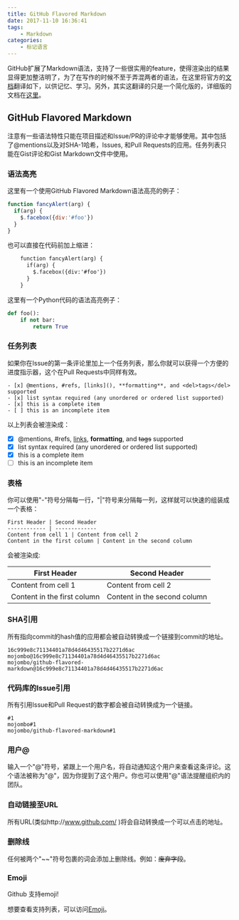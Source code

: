 ```yaml
---
title: GitHub Flavored Markdown
date: 2017-11-10 16:36:41
tags:
    - Markdown
categories:
    - 标记语言
---
```


GitHub扩展了Markdown语法，支持了一些很实用的feature，使得渲染出的结果显得更加整洁明了，为了在写作的时候不至于弄混两者的语法，在这里将官方的[文档](https://guides.github.com/features/mastering-markdown/)翻译如下，以供记忆、学习。另外，其实这翻译的只是一个简化版的，详细版的文档在[这里](https://github.github.com/gfm/)。

## GitHub Flavored Markdown
注意有一些语法特性只能在项目描述和Issue/PR的评论中才能够使用。其中包括了@mentions以及对SHA-1哈希，Issues, 和Pull Requests的应用。任务列表只能在Gist评论和Gist Markdown文件中使用。


### 语法高亮

这里有一个使用GitHub Flavored Markdown语法高亮的例子：

```javascript
function fancyAlert(arg) {
  if(arg) {
    $.facebox({div:'#foo'})
  }
}
```

也可以直接在代码前加上缩进：
``` txt
	function fancyAlert(arg) {
      if(arg) {
        $.facebox({div:'#foo'})
      }
    }
```
	
这里有一个Python代码的语法高亮例子：
``` python
def foo():
    if not bar:
        return True

```
### 任务列表

如果你在Issue的第一条评论里加上一个任务列表，那么你就可以获得一个方便的进度指示器，这个在Pull Requests中同样有效。

```
- [x] @mentions, #refs, [links](), **formatting**, and <del>tags</del> supported
- [x] list syntax required (any unordered or ordered list supported)
- [x] this is a complete item
- [ ] this is an incomplete item
```
以上列表会被渲染成：

- [x] @mentions, #refs, [links](), **formatting**, and <del>tags</del> supported
- [x] list syntax required (any unordered or ordered list supported)
- [x] this is a complete item
- [ ] this is an incomplete item

### 表格

你可以使用"-"符号分隔每一行，"|"符号来分隔每一列，这样就可以快速的组装成一个表格：
```
First Header | Second Header
------------ | -------------
Content from cell 1 | Content from cell 2
Content in the first column | Content in the second column
```
会被渲染成:

First Header | Second Header
------------ | -------------
Content from cell 1 | Content from cell 2
Content in the first column | Content in the second column

### SHA引用

所有指向commit的hash值的应用都会被自动转换成一个链接到commit的地址。
```
16c999e8c71134401a78d4d46435517b2271d6ac
mojombo@16c999e8c71134401a78d4d46435517b2271d6ac
mojombo/github-flavored-markdown@16c999e8c71134401a78d4d46435517b2271d6ac
```
### 代码库的Issue引用

所有引用Issue和Pull Request的数字都会被自动转换成为一个链接。
```
#1
mojombo#1
mojombo/github-flavored-markdown#1
```
### 用户@

输入一个"@"符号，紧跟上一个用户名，将自动通知这个用户来查看这条评论。这个语法被称为"@"，因为你提到了这个用户。你也可以使用"@"语法提醒组织内的团队。


### 自动链接至URL

所有URL\(类似http://www.github.com/ )将会自动转换成一个可以点击的地址。


### 删除线

任何被两个"\~~"符号包裹的词会添加上删除线。例如：~~废弃字段~~。


### Emoji

Github 支持emoji!

想要查看支持列表，可以访问[Emoji](http://www.emoji-cheat-sheet.com/)。

